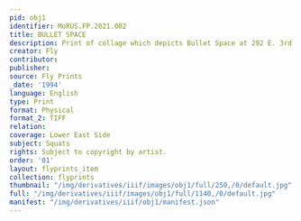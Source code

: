 ```yaml
---
pid: obj1
identifier: MoRUS.FP.2021.002
title: BULLET SPACE
description: Print of collage which depicts Bullet Space at 292 E. 3rd Street.
creator: Fly
contributor:
publisher:
source: Fly Prints
_date: '1994'
language: English
type: Print
format: Physical
format_2: TIFF
relation:
coverage: Lower East Side
subject: Squats
rights: Subject to copyright by artist.
order: '01'
layout: flyprints_item
collection: flyprints
thumbnail: "/img/derivatives/iiif/images/obj1/full/250,/0/default.jpg"
full: "/img/derivatives/iiif/images/obj1/full/1140,/0/default.jpg"
manifest: "/img/derivatives/iiif/obj1/manifest.json"
---
```

